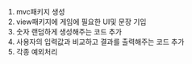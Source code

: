 1. mvc패키지 생성
2. view패키지에 게임에 필요한 UI및 문장 기입
3. 숫자 랜덤하게 생성해주는 코드 추가
4. 사용자의 입력값과 비교하고 결과를 출력해주는 코드 추가
5. 각종 예외처리
